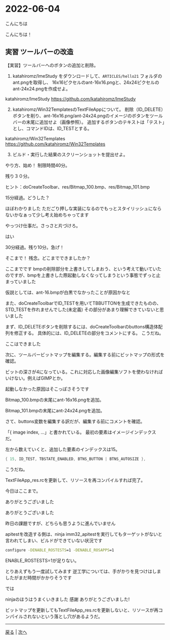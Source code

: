 # 2022-06-04

こんにちは

こんにちは！

## 実習 ツールバーの改造

【実習】ツールバーへのボタンの追加と削除。

1. katahiromz/ImeStudy をダウンロードして、`ARTICLES/hello21` フォルダのant.pngを取得し、
16x16ピクセルのant-16x16.pngと、24x24ピクセルのant-24x24.pngを作成せよ。

katahiromz/ImeStudy
https://github.com/katahiromz/ImeStudy

2. katahiromz/Win32TemplatesのTextFileAppについて。
削除（ID_DELETE）ボタンを削り、ant-16x16.png/ant-24x24.pngのイメージのボタンをツールバーの末尾に追加せよ（画像参照）。
追加するボタンのテキストは「テスト」とし、コマンドIDは、ID_TESTとする。

katahiromz/Win32Templates
https://github.com/katahiromz/Win32Templates

3. ビルド・実行した結果のスクリーンショットを提出せよ。

やり方、始め！
制限時間40分。

残り３０分。

ヒント：doCreateToolbar、res/Bitmap_100.bmp、res/Bitmap_101.bmp

15分経過。どうした？

ほぼわかりました
ただごり押しな実装になるのでもっとスタイリッシュにならないかなぁって少し考え始めちゃってます

やっつけ仕事だ。さっさと片づけろ。

はい

30分経過。残り10分。急げ！

そこまで！
残念。どこまでできましたか？

ここまでです
bmpの削除部分を上書きしてしまおう、という考えて動いていたのですが、bmpを上書きした際起動しなくなってしまうという事態でずっと止まっていました

仮説としては、ant-16.bmpが白黒でなかったことが原因かなと

また、doCreateToolbarでID_TESTを用いてTBBUTTONを生成できたものの、STD_TESTを作れませんでした(未定義)
その部分があまり理解できていないと思いました

まず、ID_DELETEボタンを削除するには、doCreateToolbarのbuttons構造体配列を修正する。
具体的には、ID_DELETEの部分をコメントにする。
こうだね。

ここはできました

次に、ツールバービットマップを編集する。編集する前にビットマップの形式を確認。

ビットの深さが4になっている。これに対応した画像編集ソフトを使わなければいけない。例えばGIMPとか。

起動しなかった原因はそこっぽさそうです

Bitmap_100.bmpの末尾にant-16x16.pngを追加。

Bitmap_101.bmpの末尾にant-24x24.pngを追加。

さて、buttons変数を編集する訳だが、編集する前にコメントを確認。

「{ image index, ...」と書かれている。
最初の要素はイメージインデックスだ。

左から数えていくと、追加した要素のインデックスは15。

```c
{ 15, ID_TEST, TBSTATE_ENABLED, BTNS_BUTTON | BTNS_AUTOSIZE }, 
```

こうだね。

TextFileApp_res.rcを更新して、リソースを再コンパイルすれば完了。

今日はここまで。

ありがとうございました

ありがとうございました

昨日の課題ですが、どちらも思うように進んでいません

apitestを改造する側は、ninja imm32_apitestを実行してもターゲットがないと言われてしまい、ビルドができていない状況です

```cmd
configure -DENABLE_ROSTESTS=1 -DENABLE_ROSAPPS=1
```

ENABLE_ROSTESTS=1が足りない。

とりあえずもう一度試してみます
逆工学については、手がかりを見つけはしましたがまだ時間がかかりそうです

では

ninjaのほうはうまくいきました
感謝
ありがとうございました!

ビットマップを更新してもTextFileApp_res.rcを更新しないと、リソースが再コンパイルされないという落とし穴があるようだ。

---

[戻る](2022-05-29.md) | [次へ](2022-06-05.md)

